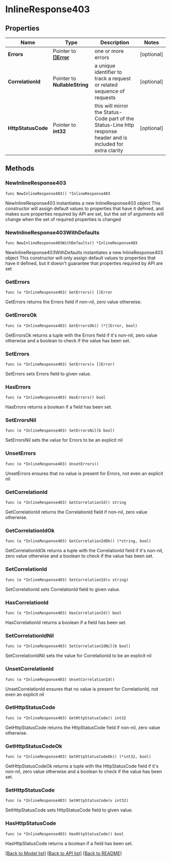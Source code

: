 # InlineResponse403

## Properties

Name | Type | Description | Notes
------------ | ------------- | ------------- | -------------
**Errors** | Pointer to [**[]Error**](Error.md) | one or more errors | [optional] 
**CorrelationId** | Pointer to **NullableString** | a unique identifier to track a request or related sequence of requests | [optional] 
**HttpStatusCode** | Pointer to **int32** | this will mirror the Status-Code part of the Status-Line http response header and is included for extra clarity | [optional] 

## Methods

### NewInlineResponse403

`func NewInlineResponse403() *InlineResponse403`

NewInlineResponse403 instantiates a new InlineResponse403 object
This constructor will assign default values to properties that have it defined,
and makes sure properties required by API are set, but the set of arguments
will change when the set of required properties is changed

### NewInlineResponse403WithDefaults

`func NewInlineResponse403WithDefaults() *InlineResponse403`

NewInlineResponse403WithDefaults instantiates a new InlineResponse403 object
This constructor will only assign default values to properties that have it defined,
but it doesn't guarantee that properties required by API are set

### GetErrors

`func (o *InlineResponse403) GetErrors() []Error`

GetErrors returns the Errors field if non-nil, zero value otherwise.

### GetErrorsOk

`func (o *InlineResponse403) GetErrorsOk() (*[]Error, bool)`

GetErrorsOk returns a tuple with the Errors field if it's non-nil, zero value otherwise
and a boolean to check if the value has been set.

### SetErrors

`func (o *InlineResponse403) SetErrors(v []Error)`

SetErrors sets Errors field to given value.

### HasErrors

`func (o *InlineResponse403) HasErrors() bool`

HasErrors returns a boolean if a field has been set.

### SetErrorsNil

`func (o *InlineResponse403) SetErrorsNil(b bool)`

 SetErrorsNil sets the value for Errors to be an explicit nil

### UnsetErrors
`func (o *InlineResponse403) UnsetErrors()`

UnsetErrors ensures that no value is present for Errors, not even an explicit nil
### GetCorrelationId

`func (o *InlineResponse403) GetCorrelationId() string`

GetCorrelationId returns the CorrelationId field if non-nil, zero value otherwise.

### GetCorrelationIdOk

`func (o *InlineResponse403) GetCorrelationIdOk() (*string, bool)`

GetCorrelationIdOk returns a tuple with the CorrelationId field if it's non-nil, zero value otherwise
and a boolean to check if the value has been set.

### SetCorrelationId

`func (o *InlineResponse403) SetCorrelationId(v string)`

SetCorrelationId sets CorrelationId field to given value.

### HasCorrelationId

`func (o *InlineResponse403) HasCorrelationId() bool`

HasCorrelationId returns a boolean if a field has been set.

### SetCorrelationIdNil

`func (o *InlineResponse403) SetCorrelationIdNil(b bool)`

 SetCorrelationIdNil sets the value for CorrelationId to be an explicit nil

### UnsetCorrelationId
`func (o *InlineResponse403) UnsetCorrelationId()`

UnsetCorrelationId ensures that no value is present for CorrelationId, not even an explicit nil
### GetHttpStatusCode

`func (o *InlineResponse403) GetHttpStatusCode() int32`

GetHttpStatusCode returns the HttpStatusCode field if non-nil, zero value otherwise.

### GetHttpStatusCodeOk

`func (o *InlineResponse403) GetHttpStatusCodeOk() (*int32, bool)`

GetHttpStatusCodeOk returns a tuple with the HttpStatusCode field if it's non-nil, zero value otherwise
and a boolean to check if the value has been set.

### SetHttpStatusCode

`func (o *InlineResponse403) SetHttpStatusCode(v int32)`

SetHttpStatusCode sets HttpStatusCode field to given value.

### HasHttpStatusCode

`func (o *InlineResponse403) HasHttpStatusCode() bool`

HasHttpStatusCode returns a boolean if a field has been set.


[[Back to Model list]](../README.md#documentation-for-models) [[Back to API list]](../README.md#documentation-for-api-endpoints) [[Back to README]](../README.md)


